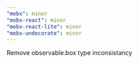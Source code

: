 ```yaml
---
"mobx": minor
"mobx-react": minor
"mobx-react-lite": minor
"mobx-undecorate": minor
---
```


Remove observable.box type inconsistancy
